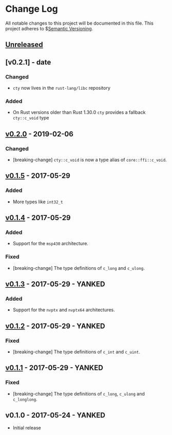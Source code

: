 # Change Log

All notable changes to this project will be documented in this file.
This project adheres to $[Semantic Versioning](http://semver.org/).

## [Unreleased]

## [v0.2.1] - date

### Changed

- `cty` now lives in the `rust-lang/libc` repository

### Added

- On Rust versions older than Rust 1.30.0 `cty` provides a
  fallback `cty::c_void` type

## [v0.2.0] - 2019-02-06

### Changed

- [breaking-change] `cty::c_void` is now a type alias of `core::ffi::c_void`.

## [v0.1.5] - 2017-05-29

### Added

- More types like `int32_t`

## [v0.1.4] - 2017-05-29

### Added

- Support for the `msp430` architecture.

### Fixed

- [breaking-change] The type definitions of `c_long` and `c_ulong`.

## [v0.1.3] - 2017-05-29 - YANKED

### Added

- Support for the `nvptx` and `nvptx64` architectures.

## [v0.1.2] - 2017-05-29 - YANKED

### Fixed

- [breaking-change] The type definitions of `c_int` and `c_uint`.

## [v0.1.1] - 2017-05-29 - YANKED

### Fixed

- [breaking-change] The type definitions of `c_long`, `c_ulong` and
  `c_longlong`.

## v0.1.0 - 2017-05-24 - YANKED

- Initial release

[Unreleased]: https://github.com/japaric/cty/compare/v0.2.0...HEAD
[v0.2.0]: https://github.com/japaric/cty/compare/v0.1.5...v0.2.0
[v0.1.5]: https://github.com/japaric/cty/compare/v0.1.4...v0.1.5
[v0.1.4]: https://github.com/japaric/cty/compare/v0.1.3...v0.1.4
[v0.1.3]: https://github.com/japaric/cty/compare/v0.1.2...v0.1.3
[v0.1.2]: https://github.com/japaric/cty/compare/v0.1.1...v0.1.2
[v0.1.1]: https://github.com/japaric/cty/compare/v0.1.0...v0.1.1
